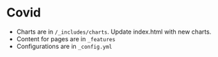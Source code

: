 # Covid

- Charts are in `/_includes/charts`. Update index.html with new charts.
- Content for pages are in `_features`
- Configurations are in `_config.yml`